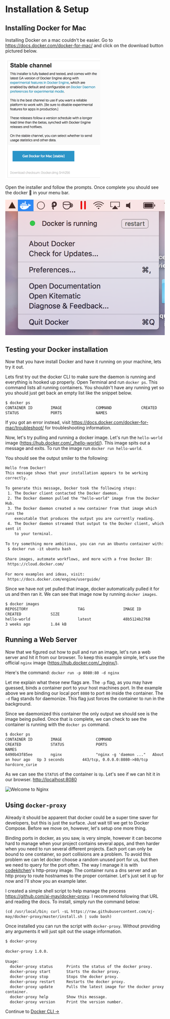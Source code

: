# Installation & Setup

## Installing Docker for Mac

Installing Docker on a mac couldn't be easier. Go to <https://docs.docker.com/docker-for-mac/> and click on the download button pictured below.

<img src="images/download-docker-mac.png" alt="Docker for macOS download page" width="300" />

Open the installer and follow the prompts.  Once complete you should see the docker 🐳 in your menu bar.

![Docker in the macOS menu bar](images/docker-menu.png)

## Testing your Docker installation

Now that you have install Docker and have it running on your machine, lets try it out.

Lets first try out the docker CLI to make sure the daemon is running and everything is hooked up properly. Open Terminal and run `docker ps`. This command lists all running containers.  You shouldn't have any running yet so you should just get back an empty list like the snippet below.

```
$ docker ps
CONTAINER ID        IMAGE               COMMAND             CREATED             STATUS              PORTS               NAMES
```

If you got an error instead, visit <https://docs.docker.com/docker-for-mac/troubleshoot/> for troubleshooting information.

Now, let's try pulling and running a docker image.  Let's run the `hello-world` image (<https://hub.docker.com/_/hello-world/>).  This image spits out a message and exits.  To run the image run `docker run hello-world`.

You should see the output smiler to the following:

```
Hello from Docker!
This message shows that your installation appears to be working correctly.

To generate this message, Docker took the following steps:
 1. The Docker client contacted the Docker daemon.
 2. The Docker daemon pulled the "hello-world" image from the Docker Hub.
 3. The Docker daemon created a new container from that image which runs the
    executable that produces the output you are currently reading.
 4. The Docker daemon streamed that output to the Docker client, which sent it
    to your terminal.

To try something more ambitious, you can run an Ubuntu container with:
 $ docker run -it ubuntu bash

Share images, automate workflows, and more with a free Docker ID:
 https://cloud.docker.com/

For more examples and ideas, visit:
 https://docs.docker.com/engine/userguide/
````

Since we have not yet pulled that image, docker automatically pulled it for us and then ran it.  We can see that image now by running `docker images`.

```
$ docker images
REPOSITORY                      TAG                 IMAGE ID            CREATED             SIZE
hello-world                     latest              48b5124b2768        3 weeks ago         1.84 kB
```

## Running a Web Server

Now that we figured out how to pull and run an image, let's run a web server and hit it from our browser.  To keep this example simple, let's use the official `nginx` image (<https://hub.docker.com/_/nginx/>).

Here's the command: `docker run -p 8080:80 -d nginx`

Let me explain what these new flags are.  The `-p` flag, as you may have guessed, binds a container port to your host machines port.  In the example above we are binding our local port `8080` to port `80` inside the container.  The `-d` flag stands for daemonize.  This flag just forces the container to run in the background.

Since we daemonized this container the only output we should see is the image being pulled.  Once that is complete, we can check to see the container is running with the `docker ps` command.

```
$ docker ps
CONTAINER ID        IMAGE               COMMAND                  CREATED             STATUS              PORTS                           NAMES
6490b43f85ee        nginx               "nginx -g 'daemon ..."   About an hour ago   Up 3 seconds        443/tcp, 0.0.0.0:8080->80/tcp   hardcore_curie
```

As we can see the `STATUS` of the container is `Up`.  Let's see if we can hit it in our browser.  <http://localhost:8080>

![Welcome to Nginx](images/welcome-to-nginx.png)

## Using `docker-proxy`

Already it should be apparent that docker could be a super time saver for developers, but this is just the surface.  Just wait till we get to Docker Compose.  Before we move on, however, let's setup one more thing.

Binding ports in docker, as you saw, is very simple, however it can become hard to manage when your project contains several apps, and then harder when you need to run several different projects.  Each port can only be bound to one container, so port collisions are a problem.  To avoid this problem we can let docker choose a random unused port for us, but then we need to query for the port often.  The way I manage it is with [codekitchen](https://github.com/codekitchen)'s http-proxy image.  The container runs a dns server and an http proxy to route hostnames to the proper container.  Let's just set it up for now and I'll show you an example later.

I created a simple shell script to help manage the process <https://github.com/aj-may/docker-proxy>.  I recommend following that URL and reading the docs.  To install, simply run the command below:

```
(cd /usr/local/bin; curl -sL https://raw.githubusercontent.com/aj-may/docker-proxy/master/install.sh | sudo bash)
```

Once installed you can run the script with `docker-proxy`.  Without providing any arguments it will just spit out the usage information.

```
$ docker-proxy

docker-proxy 1.0.0.

Usage:
  docker-proxy status      Prints the status of the docker proxy.
  docker-proxy start       Starts the docker proxy.
  docker-proxy stop        Stops the docker proxy.
  docker-proxy restart     Restarts the docker proxy.
  docker-proxy update      Pulls the latest image for the docker proxy container.
  docker-proxy help        Show this message.
  docker-proxy version     Print the version number.
```

Continue to [Docker CLI &rarr;](docker-cli)
